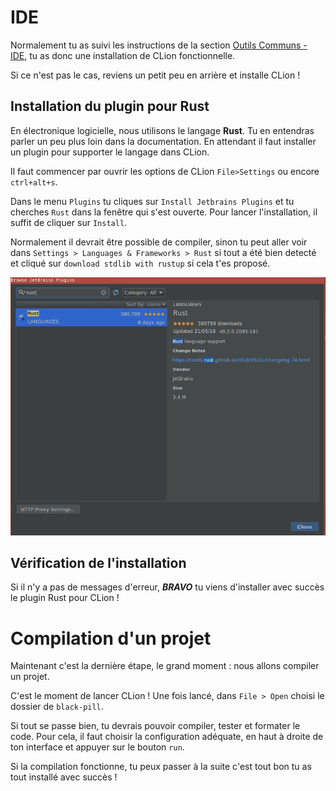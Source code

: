 # IDE

Normalement tu as suivi les instructions de la section [Outils Communs - IDE](/outils_communs/ide.html), tu as donc une installation de CLion fonctionnelle.

Si ce n'est pas le cas, reviens un petit peu en arrière et installe CLion !

## Installation du plugin pour Rust

En électronique logicielle, nous utilisons le langage **Rust**. Tu en entendras parler un peu plus loin dans la documentation. En attendant il faut installer un plugin pour supporter le langage dans CLion.

Il faut commencer par ouvrir les options de CLion `File>Settings` ou encore `ctrl+alt+s`.

Dans le menu `Plugins` tu cliques sur `Install Jetbrains Plugins` et tu cherches `Rust` dans la fenêtre qui s'est ouverte. Pour lancer l'installation, il suffit de cliquer sur `Install`.

Normalement il devrait être possible de compiler, sinon tu peut aller voir dans `Settings > Languages & Frameworks > Rust` si tout a été bien detecté et cliqué sur `download stdlib with rustup` si cela t'es proposé.

![Installation du plugin pour Rust](/images/ide/plugin_install.png "Plugin pour Rust")

## Vérification de l'installation

Si il n'y a pas de messages d'erreur, ***BRAVO*** tu viens d'installer avec succès le plugin Rust pour CLion !

# Compilation d'un projet

Maintenant c'est la dernière étape, le grand moment : nous allons compiler un projet.

C'est le moment de lancer CLion ! Une fois lancé, dans `File > Open` choisi le dossier de `black-pill`.

Si tout se passe bien, tu devrais pouvoir compiler, tester et formater le code. Pour cela, il faut choisir la configuration adéquate, en haut à droite de ton interface et appuyer sur le bouton `run`.

Si la compilation fonctionne, tu peux passer à la suite c'est tout bon tu as tout installé avec succès !
